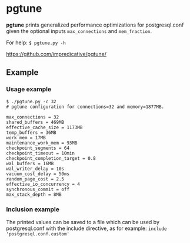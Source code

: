 # pgtune

**pgtune** prints generalized performance optimizations for postgresql.conf given the optional inputs `max_connections` and `mem_fraction`.

For help: `$ pgtune.py -h`

https://github.com/impredicative/pgtune/

## Example
### Usage example
```
$ ./pgtune.py -c 32
# pgtune configuration for connections=32 and memory=1877MB.

max_connections = 32
shared_buffers = 469MB
effective_cache_size = 1173MB
temp_buffers = 36MB
work_mem = 17MB
maintenance_work_mem = 93MB
checkpoint_segments = 64
checkpoint_timeout = 10min
checkpoint_completion_target = 0.8
wal_buffers = 16MB
wal_writer_delay = 10s
vacuum_cost_delay = 50ms
random_page_cost = 2.5
effective_io_concurrency = 4
synchronous_commit = off
max_stack_depth = 8MB
```

### Inclusion example
The printed values can be saved to a file which can be used by postgresql.conf with the include directive, as for example:
`include 'postgresql.conf.custom'`


